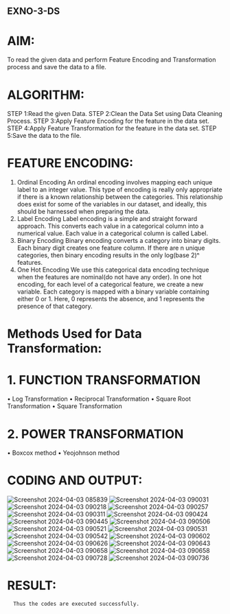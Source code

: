 ## EXNO-3-DS

# AIM:
To read the given data and perform Feature Encoding and Transformation process and save the data to a file.

# ALGORITHM:
STEP 1:Read the given Data.
STEP 2:Clean the Data Set using Data Cleaning Process.
STEP 3:Apply Feature Encoding for the feature in the data set.
STEP 4:Apply Feature Transformation for the feature in the data set.
STEP 5:Save the data to the file.

# FEATURE ENCODING:
1. Ordinal Encoding
An ordinal encoding involves mapping each unique label to an integer value. This type of encoding is really only appropriate if there is a known relationship between the categories. This relationship does exist for some of the variables in our dataset, and ideally, this should be harnessed when preparing the data.
2. Label Encoding
Label encoding is a simple and straight forward approach. This converts each value in a categorical column into a numerical value. Each value in a categorical column is called Label.
3. Binary Encoding
Binary encoding converts a category into binary digits. Each binary digit creates one feature column. If there are n unique categories, then binary encoding results in the only log(base 2)ⁿ features.
4. One Hot Encoding
We use this categorical data encoding technique when the features are nominal(do not have any order). In one hot encoding, for each level of a categorical feature, we create a new variable. Each category is mapped with a binary variable containing either 0 or 1. Here, 0 represents the absence, and 1 represents the presence of that category.

# Methods Used for Data Transformation:
  # 1. FUNCTION TRANSFORMATION
• Log Transformation
• Reciprocal Transformation
• Square Root Transformation
• Square Transformation
  # 2. POWER TRANSFORMATION
• Boxcox method
• Yeojohnson method

# CODING AND OUTPUT:
  ![Screenshot 2024-04-03 085839](https://github.com/Srikaavyaathamizh/EXNO-3-DS/assets/144870938/c296b3b9-2d5f-4beb-aa57-7adfcceccbb1)
![Screenshot 2024-04-03 090031](https://github.com/Srikaavyaathamizh/EXNO-3-DS/assets/144870938/fbc5d921-6a39-475f-b101-e486873cd289)
![Screenshot 2024-04-03 090218](https://github.com/Srikaavyaathamizh/EXNO-3-DS/assets/144870938/e2f488b0-bd60-4a3f-bac5-2d9ab370c18e)
![Screenshot 2024-04-03 090257](https://github.com/Srikaavyaathamizh/EXNO-3-DS/assets/144870938/77953173-1377-4813-91be-c8d76107d550)
![Screenshot 2024-04-03 090311](https://github.com/Srikaavyaathamizh/EXNO-3-DS/assets/144870938/bf671929-0f76-479e-bdbe-faeb31a8fd9a)
![Screenshot 2024-04-03 090424](https://github.com/Srikaavyaathamizh/EXNO-3-DS/assets/144870938/7b3a0ee4-aa04-4fef-ab2a-7a84b23ae384)
![Screenshot 2024-04-03 090445](https://github.com/Srikaavyaathamizh/EXNO-3-DS/assets/144870938/2131e668-505d-42b6-9e82-8f69eb5c2419)
![Screenshot 2024-04-03 090506](https://github.com/Srikaavyaathamizh/EXNO-3-DS/assets/144870938/b35f7c29-da44-4a27-b75b-6ca279841234)
![Screenshot 2024-04-03 090521](https://github.com/Srikaavyaathamizh/EXNO-3-DS/assets/144870938/c0557ff8-556b-4659-b48c-c95644483f97)
![Screenshot 2024-04-03 090531](https://github.com/Srikaavyaathamizh/EXNO-3-DS/assets/144870938/cc08068a-95ce-47db-a2a6-bc205eebc8bf)
![Screenshot 2024-04-03 090542](https://github.com/Srikaavyaathamizh/EXNO-3-DS/assets/144870938/5be33b34-b3f5-4457-ad30-fbe546b8422d)
![Screenshot 2024-04-03 090602](https://github.com/Srikaavyaathamizh/EXNO-3-DS/assets/144870938/76dcfe04-3c60-4aa2-8382-09bff5c6ff35)
![Screenshot 2024-04-03 090626](https://github.com/Srikaavyaathamizh/EXNO-3-DS/assets/144870938/b6703b26-ae33-4d04-9a83-cbb6c41b7514)
![Screenshot 2024-04-03 090643](https://github.com/Srikaavyaathamizh/EXNO-3-DS/assets/144870938/59f972f7-a066-4890-8b4f-fdeff87d2643)
![Screenshot 2024-04-03 090658](https://github.com/Srikaavyaathamizh/EXNO-3-DS/assets/144870938/31161b62-a2b5-4983-a3e1-982e97fd9a83)
![Screenshot 2024-04-03 090658](https://github.com/Srikaavyaathamizh/EXNO-3-DS/assets/144870938/d5429653-e919-4f0a-8730-3883f681d8a9)
![Screenshot 2024-04-03 090728](https://github.com/Srikaavyaathamizh/EXNO-3-DS/assets/144870938/bf04838c-69ef-44dd-a17d-7fe40d1e1531)
![Screenshot 2024-04-03 090736](https://github.com/Srikaavyaathamizh/EXNO-3-DS/assets/144870938/99fd73c7-5727-4417-a97f-f7d3d54f0951)

# RESULT:
      Thus the codes are executed successfully.

       
